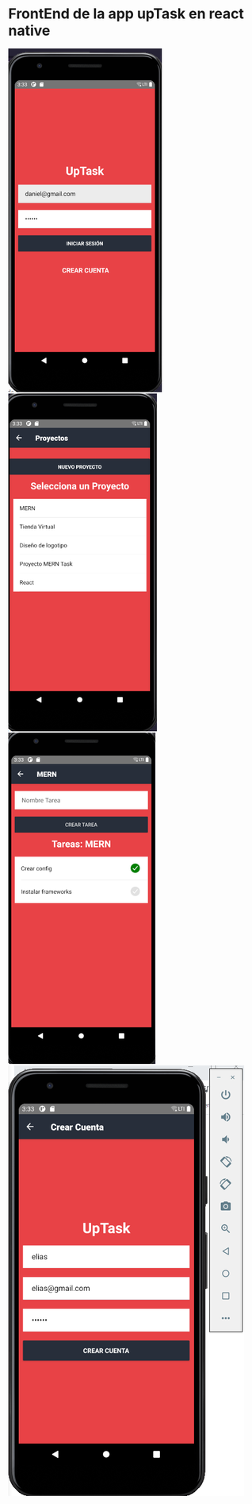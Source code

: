 # FrontEnd de la app upTask en react native

![Screenshot](img/login.png)
![Screenshot](img/proyectos.png)
![Screenshot](img/tareas.png)
![Screenshot](img/createCount.png)

